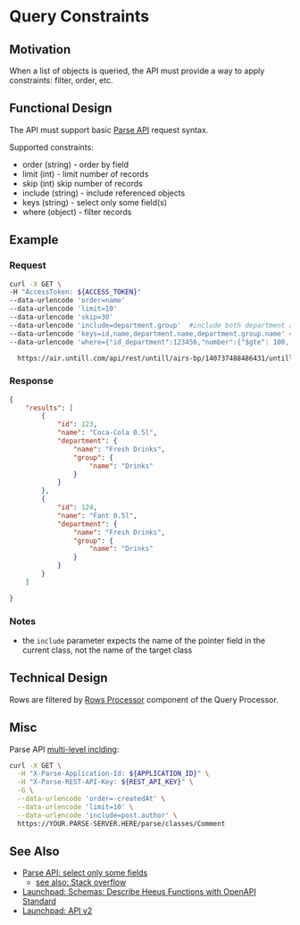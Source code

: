 # Query Constraints
## Motivation
When a list of objects is queried, the API must provide a way to apply constraints: filter, order, etc. 

## Functional Design
The API must support basic [Parse API](https://docs.parseplatform.org/rest/guide/#queries) request syntax.

Supported constraints:
- order (string) - order by field
- limit (int) - limit number of records
- skip (int) skip number of records
- include (string) - include referenced objects
- keys (string) - select only some field(s)
- where (object) - filter records

## Example

### Request
```bash
curl -X GET \
-H "AccessToken: ${ACCESS_TOKEN}"
--data-urlencode 'order=name'
--data-urlencode 'limit=10'
--data-urlencode 'skip=30'
--data-urlencode 'include=department.group'  #include both department and group
--data-urlencode 'keys=id,name,department.name,department.group.name' #select only some fields
--data-urlencode 'where={"id_department":123456,"number":{"$gte": 100, "$lte": 200}}'

  https://air.untill.com/api/rest/untill/airs-bp/140737488486431/untill.articles
```

### Response
```json
{
    "results": [
        {
            "id": 123,
            "name": "Coca-Cola 0.5l",
            "department": {
                "name": "Fresh Drinks",
                "group": {
                    "name": "Drinks"
                }
            }
        },
        {
            "id": 124,
            "name": "Fant 0.5l",
            "department": {
                "name": "Fresh Drinks",
                "group": {
                    "name": "Drinks"
                }
            }
        }
    ]

}
```

### Notes
- the `include` parameter expects the name of the pointer field in the current class, not the name of the target class

## Technical Design
Rows are filtered by [Rows Processor](../design/qp.md#rows-processor-1) component of the Query Processor. 

## Misc

Parse API [multi-level inclding](https://docs.parseplatform.org/rest/guide/#relational-queries):
```bash
curl -X GET \
  -H "X-Parse-Application-Id: ${APPLICATION_ID}" \
  -H "X-Parse-REST-API-Key: ${REST_API_KEY}" \
  -G \
  --data-urlencode 'order=-createdAt' \
  --data-urlencode 'limit=10' \
  --data-urlencode 'include=post.author' \
  https://YOUR.PARSE-SERVER.HERE/parse/classes/Comment
```

## See Also
- [Parse API: select only some fields](http://parseplatform.org/Parse-SDK-JS/api/3.4.2/Parse.Query.html#select)
    - [see also: Stack overflow](https://stackoverflow.com/questions/61100282/parse-server-select-a-few-fields-from-included-object)
- [Launchpad: Schemas: Describe Heeus Functions with OpenAPI Standard](https://dev.heeus.io/launchpad/#!19069)
- [Launchpad: API v2](https://dev.heeus.io/launchpad/#!23905)
